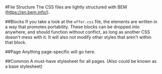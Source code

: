 #File Structure
The CSS files are lightly structured with BEM (https://en.bem.info/).

##Blocks
If you take a look at the `offer.css` file, the elements are written in a way
that promotes portability.  These blocks can be dropped into anywhere, and should
function without conflict, as long as another CSS doesn't mess with it. It will
also not modify other styles that aren't within that block.

##Page
Anything page-specific will go here.

##Common
A must-have stylesheet for all pages. (Also could be known as a base stylesheet)